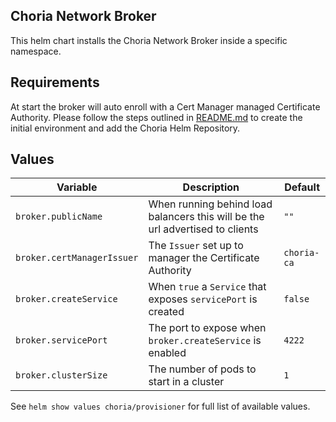 ## Choria Network Broker

This helm chart installs the Choria Network Broker inside a specific namespace.

## Requirements

At start the broker will auto enroll with a Cert Manager managed Certificate Authority.
Please follow the steps outlined in [README.md](../README.md) to create the initial environment
and add the Choria Helm Repository.

## Values

|Variable|Description|Default|
|--------|-----------|-------|
|`broker.publicName`|When running behind load balancers this will be the url advertised to clients|`""`|
|`broker.certManagerIssuer`|The `Issuer` set up to manager the Certificate Authority|`choria-ca`|
|`broker.createService`|When `true` a `Service` that exposes `servicePort` is created|`false`|
|`broker.servicePort`|The port to expose when `broker.createService` is enabled|`4222`|
|`broker.clusterSize`|The number of pods to start in a cluster|`1`| 

See `helm show values choria/provisioner` for full list of available values.
